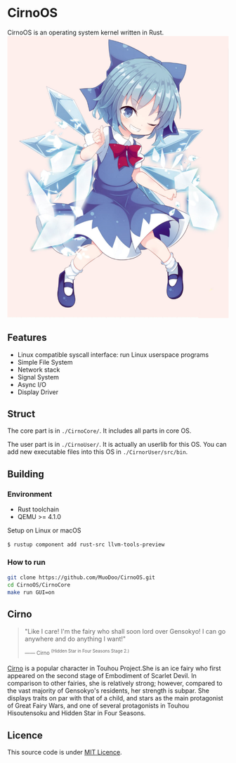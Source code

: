 # CirnoOS
CirnoOS is an operating system kernel written in Rust.
![](./img/cirno.png)

## Features
* Linux compatible syscall interface: run Linux userspace programs
* Simple File System
* Network stack
* Signal System
* Async I/O
* Display Driver

## Struct
The core part is in `./CirnoCore/`. It includes all parts in core OS.

The user part is in `./CirnoUser/`. It is actually an userlib for this OS. You can add new executable files into this OS in `./CirnorUser/src/bin`.


## Building

### Environment

* Rust toolchain
* QEMU >= 4.1.0

Setup on Linux or macOS

`$ rustup component add rust-src llvm-tools-preview`

### How to run
```bash
git clone https://github.com/MuoDoo/CirnoOS.git
cd CirnoOS/CirnoCore
make run GUI=on
```

## Cirno
>  "Like I care! I'm the fairy who shall soon lord over Gensokyo! I can go anywhere and do anything I want!" &nbsp;&nbsp;&nbsp;&nbsp;&nbsp;&nbsp;
>
> <sup>—— Cirno <sup>(Hidden Star in Four Seasons Stage 2.)</sup></sup> 

[Cirno](https://en.touhouwiki.net/wiki/Cirno) is a popular character in Touhou Project.She is an ice fairy who first appeared on the second stage of Embodiment of Scarlet Devil. In comparison to other fairies, she is relatively strong; however, compared to the vast majority of Gensokyo's residents, her strength is subpar. She displays traits on par with that of a child, and stars as the main protagonist of Great Fairy Wars, and one of several protagonists in Touhou Hisoutensoku and Hidden Star in Four Seasons.

## Licence
This source code is under [MIT Licence](LICENSE).
